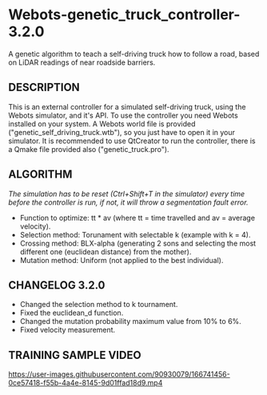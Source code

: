 # Webots-genetic_truck_controller-3.2.0
A genetic algorithm to teach a self-driving truck how to follow a road, based on LiDAR readings of near roadside barriers.

## DESCRIPTION
This is an external controller for a simulated self-driving truck, using the Webots simulator, and it's API.
To use the controller you need Webots installed on your system. A Webots world file is provided ("genetic_self_driving_truck.wtb"),
so you just have to open it in your simulator. It is recommended to use QtCreator to run the controller, there is a Qmake file provided
also ("genetic_truck.pro").

## ALGORITHM
*The simulation has to be reset (Ctrl+Shift+T in the simulator) every time before the controller is run,*
*if not, it will throw a segmentation fault error.*

- Function to optimize: tt * av (where tt = time travelled and av = average velocity).  
- Selection method: Torunament with selectable k (example with k = 4).  
- Crossing method: BLX-alpha (generating 2 sons and selecting the most different one (euclidean distance) from the mother).  
- Mutation method: Uniform (not applied to the best individual).

## CHANGELOG 3.2.0
- Changed the selection method to k tournament.
- Fixed the euclidean_d function.
- Changed the mutation probability maximum value from 10% to 6%.
- Fixed velocity measurement.

## TRAINING SAMPLE VIDEO
https://user-images.githubusercontent.com/90930079/166741456-0ce57418-f55b-4a4e-8145-9d01ffad18d9.mp4

